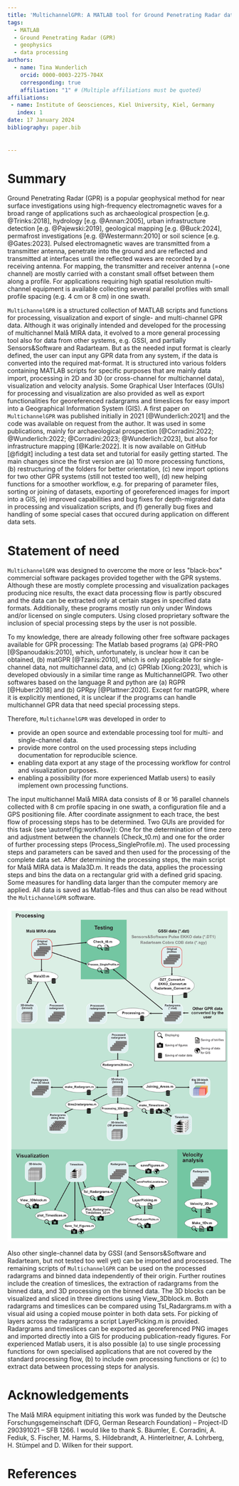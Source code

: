 ```yaml
---
title: 'MultichannelGPR: A MATLAB tool for Ground Penetrating Radar data processing'
tags:
  - MATLAB
  - Ground Penetrating Radar (GPR)
  - geophysics
  - data processing
authors:
  - name: Tina Wunderlich
    orcid: 0000-0003-2275-704X
    corresponding: true
    affiliation: "1" # (Multiple affiliations must be quoted)
affiliations:
 - name: Institute of Geosciences, Kiel University, Kiel, Germany
   index: 1
date: 17 January 2024
bibliography: paper.bib


---
```


# Summary

Ground Penetrating Radar (GPR) is a popular geophysical method for near surface investigations using high-frequency electromagnetic waves for a broad range of applications such as archaeological prospection [e.g. @Trinks:2018], hydrology [e.g. @Annan:2005], urban infrastructure detection [e.g. @Pajewski:2019], geological mapping [e.g. @Buck:2024], permafrost investigations [e.g. @Westermann:2010] or soil science [e.g. @Gates:2023]. Pulsed electromagnetic waves are transmitted from a transmitter antenna, penetrate into the ground and are reflected and transmitted at interfaces until the reflected waves are recorded by a receiving antenna. For mapping, the transmitter and receiver antenna (=one channel) are mostly carried with a constant small offset between them along a profile. For applications requiring high spatial resolution multi-channel equipment is available collecting several parallel profiles with small profile spacing (e.g. 4 cm or 8 cm) in one swath. 

`MultichannelGPR` is a structured collection of MATLAB scripts and functions for processing, visualization and export of single- and multi-channel GPR data. Although it was originally intended and developed for the processing of multichannel Malå MIRA data, it evolved to a more general processing tool also for data from other systems, e.g. GSSI, and partially Sensors&Software and Radarteam. But as the needed input format is clearly defined, the user can input any GPR data from any system, if the data is converted into the required mat-format.
It is structured into various folders containing MATLAB scripts for specific purposes that are mainly data import, processing in 2D and 3D (or cross-channel for multichannel data), visualization and velocity analysis. Some Graphical User Interfaces (GUIs) for processing and visualization are also provided as well as export functionalities for georeferenced radargrams and timeslices for easy import into a Geographical Information System (GIS).
A first paper on `MultichannelGPR` was published initially in 2021 [@Wunderlich:2021] and the code was available on request from the author. It was used in some publications, mainly for archaeological prospection [@Corradini:2022; @Wunderlich:2022; @Corradini:2023; @Wunderlich:2023], but also for infrastructure mapping [@Karle:2022]. It is now available on GitHub [@fidgit] including a test data set and tutorial for easily getting started. The main changes since the first version are (a) 10 more processing functions, (b) restructuring of the folders for better orientation, (c) new import options for two other GPR systems (still not tested too well), (d) new helping functions for a smoother workflow, e.g. for preparing of parameter files, sorting or joining of datasets, exporting of georeferenced images for import into a GIS, (e) improved capabilities and bug fixes for depth-migrated data in processing and visualization scripts, and (f) generally bug fixes and handling of some special cases that occured during application on different data sets.


# Statement of need

`MultichannelGPR` was designed to overcome the more or less "black-box" commercial software packages provided together with the GPR systems. Although these are mostly complete processing and visualization packages producing nice results, the exact data processing flow is partly obscured and the data can be extracted only at certain stages in specified data formats. Additionally, these programs mostly run only under Windows and/or licensed on single computers. Using closed proprietary software the inclusion of special processing steps by the user is not possible.
 
To my knowledge, there are already following other free software packages available for GPR processing: The Matlab based programs (a) GPR-PRO [@Spanoudakis:2010], which, unfortunately, is unclear how it can be obtained, (b) matGPR [@Tzanis:2010], which is only applicable for single-channel data, not multichannel data, and (c) GPRlab [Xiong:2023], which is developed obviously in a similar time range as MultichannelGPR.
Two other softwares based on the language R and python are (a) RGPR [@Huber:2018] and (b) GPRpy [@Plattner:2020]. Except for matGPR, where it is explicitly mentioned, it is unclear if the programs can handle multichannel GPR data that need special processing steps.

Therefore, `MultichannelGPR` was developed in order to
- provide an open source and extendable processing tool for multi- and single-channel data.
- provide more control on the used processing steps including documentation for reproducible science.
- enabling data export at any stage of the processing workflow for control and visualization purposes.
- enabling a possibility (for more experienced Matlab users) to easily implement own processing functions.

The input multichannel Malå MIRA data consists of 8 or 16 parallel channels collected with 8 cm profile spacing in one swath, a configuration file and a GPS positioning file. After coordinate assignment to each trace, the best flow of processing steps has to be determined. Two GUIs are provided for this task (see \autoref{fig:workflow}): One for the determination of time zero and adjustment between the channels (Check_t0.m) and one for the order of further processing steps (Process_SingleProfile.m). The used processing steps and parameters can be saved and then used for the processing of the complete data set. After determining the processing steps, the main script for Malå MIRA data is Mala3D.m. It reads the data, applies the processing steps and bins the data on a rectangular grid with a defined grid spacing. Some measures for handling data larger than the computer memory are applied. All data is saved as Matlab-files and thus can also be read without the `MultichannelGPR` software.

![Workflow of MultichannelGPR showing the main scripts for processing and visualization.\label{fig:workflow}](Workflow.png)

Also other single-channel data by GSSI (and Sensors&Software and Radarteam, but not tested too well yet) can be imported and processed. The remaining scripts of `MultichannelGPR` can be used on the processed radargrams and binned data independently of their origin. Further routines include the creation of timeslices, the extraction of radargrams from the binned data, and 3D processing on the binned data.
The 3D blocks can be visualized and sliced in three directions using View_3Dblock.m. Both radargrams and timeslices can be compared using Tsl_Radargrams.m with a visual aid using a copied mouse pointer in both data sets. For picking of layers across the radargrams a script LayerPicking.m is provided. Radargrams and timeslices can be exported as georeferenced PNG images and imported directly into a GIS for producing publication-ready figures.
For experienced Matlab users, it is also possible (a) to use single processing functions for own specialised applications that are not covered by the standard processing flow, (b) to include own processing functions or (c) to extract data between processing steps for analysis. 

# Acknowledgements

The Malå MIRA equipment initiating this work was funded by the Deutsche Forschungsgemeinschaft (DFG, German Research Foundation) – Project-ID 290391021 – SFB 1266. I would like to thank S. Bäumler, E. Corradini, A. Fediuk, S. Fischer, M. Harms, S. Hildebrandt, A. Hinterleitner, A. Lohrberg, H. Stümpel and D. Wilken for their support.

# References
